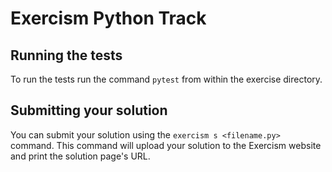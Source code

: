 # Exercism Python Track

## Running the tests

To run the tests run the command `pytest` from within the exercise directory.

## Submitting your solution

You can submit your solution using the `exercism s <filename.py>` command.
This command will upload your solution to the Exercism website and print the solution page's URL.
